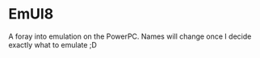 # EmUl8
A foray into emulation on the PowerPC. Names will change once I decide exactly what to emulate ;D
